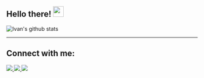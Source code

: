 <!--
**IvanPerez9/IvanPerez9** is a ✨ _special_ ✨ repository because its `README.md` (this file) appears on your GitHub profile.

Here are some ideas to get you started:

- 🔭 I’m currently working on ...
- 🌱 I’m currently learning ...
- 👯 I’m looking to collaborate on ...
- 🤔 I’m looking for help with ...
- 💬 Ask me about ...
- 📫 How to reach me: ...
- 😄 Pronouns: ...
- ⚡ Fun fact: ...
-->

## Hello there! <img src="https://media.giphy.com/media/hvRJCLFzcasrR4ia7z/giphy.gif" width="28">

![Ivan's github stats](https://github-readme-stats.vercel.app/api?username=IvanPerez9&count_private=true&show_icons=true&theme=onedark&hide=contribs)

---
## Connect with me:

<a href="https://www.linkedin.com/in/ivan-perez-huete/">
   <img src="https://img.shields.io/badge/linkedin-%230077B5.svg?&style=for-the-badge&logo=linkedin&logoColor=white" />
</a>

<a href="mailto:iperezhuete@gmail.com">
   <img src="https://img.shields.io/badge/Gmail-D14836?style=for-the-badge&logo=gmail&logoColor=white" />
</a>

<a href="https://ivanperez9.github.io/">
   <img src="https://img.shields.io/badge/-ivanperez9.github.io-blueviolet?style=for-the-badge&logo=Google-Chrome&logoColor=white" />
</a>



